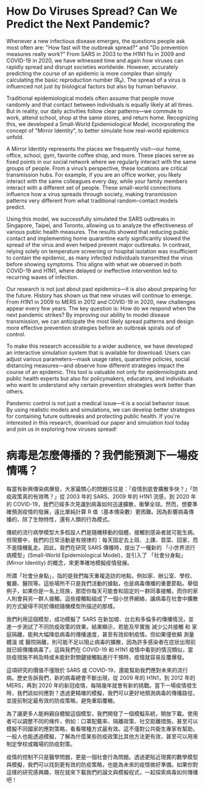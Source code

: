 # How Do Viruses Spread? Can We Predict the Next Pandemic?
Whenever a new infectious disease emerges, the questions people ask most often are: "How fast will the outbreak spread?" and "Do prevention measures really work?" From SARS in 2003 to the H1N1 flu in 2009 and COVID-19 in 2020, we have witnessed time and again how viruses can rapidly spread and disrupt societies worldwide. However, accurately predicting the course of an epidemic is more complex than simply calculating the basic reproduction number (R₀). The spread of a virus is influenced not just by biological factors but also by human behavior.

Traditional epidemiological models often assume that people move randomly and that contact between individuals is equally likely at all times. But in reality, our daily activities follow clear patterns—we commute to work, attend school, shop at the same stores, and return home. Recognizing this, we developed a Small-World Epidemiological Model, incorporating the concept of "Mirror Identity", to better simulate how real-world epidemics unfold.

A Mirror Identity represents the places we frequently visit—our home, office, school, gym, favorite coffee shop, and more. These places serve as fixed points in our social network where we regularly interact with the same groups of people. From a virus’s perspective, these locations are critical transmission hubs. For example, if you are an office worker, you likely interact with the same colleagues every day, while your family members interact with a different set of people. These small-world connections influence how a virus spreads through society, making transmission patterns very different from what traditional random-contact models predict.

Using this model, we successfully simulated the SARS outbreaks in Singapore, Taipei, and Toronto, allowing us to analyze the effectiveness of various public health measures. The results showed that reducing public contact and implementing home quarantine early significantly slowed the spread of the virus and even helped prevent major outbreaks. In contrast, relying solely on temperature screening or hospital isolation was insufficient to contain the epidemic, as many infected individuals transmitted the virus before showing symptoms. This aligns with what we observed in both COVID-19 and H1N1, where delayed or ineffective intervention led to recurring waves of infection.

Our research is not just about past epidemics—it is also about preparing for the future. History has shown us that new viruses will continue to emerge. From H1N1 in 2009 to MERS in 2012 and COVID-19 in 2020, new challenges appear every few years. The key question is: How do we respond when the next pandemic strikes? By improving our ability to model disease transmission, we can anticipate the most likely spread patterns and design more effective prevention strategies before an outbreak spirals out of control.

To make this research accessible to a wider audience, we have developed an interactive simulation system that is available for download. Users can adjust various parameters—mask usage rates, quarantine policies, social distancing measures—and observe how different strategies impact the course of an epidemic. This tool is valuable not only for epidemiologists and public health experts but also for policymakers, educators, and individuals who want to understand why certain prevention strategies work better than others.

Pandemic control is not just a medical issue—it is a social behavior issue. By using realistic models and simulations, we can develop better strategies for containing future outbreaks and protecting public health. If you're interested in this research, download our paper and simulation tool today and join us in exploring how viruses spread!

# 病毒是怎麼傳播的？我們能預測下一場疫情嗎？
每當有新興傳染病爆發，大家最關心的問題往往是：「疫情到底會擴散多快？」「防疫政策真的有效嗎？」從 2003 年的 SARS、2009 年的 H1N1 流感，到 2020 年的 COVID-19，我們已經多次見識到病毒如何迅速擴散，衝擊全球。然而，想要準確預測疫情的發展，遠比單純計算 R 值（基本傳染數）更困難。因為影響病毒傳播的，除了生物特性，還有人類的行為模式。

傳統的流行病學模型大多假設人們是隨機移動的個體，接觸到感染者就可能生病。但現實中，我們的日常活動是有規律的：每天固定去上班、上課、買菜、回家，而不是隨機亂走。因此，我們在研究 SARS 傳播時，提出了一種新的 「小世界流行病模型」(Small-World Epidemiological Model)，並引入了 「社會分身點」(Mirror Identity) 的概念，來更準確地模擬疫情發展。

所謂「社會分身點」，指的是我們每天重複造訪的地點，例如家、辦公室、學校、餐廳、醫院等。這些場所不只是我們活動的據點，也是病毒傳播的重要節點。舉個例子，如果你是一名上班族，那麼你每天可能會和固定的一群同事接觸，而你的家人則會與另一群人接觸。這些接觸點組成了一個小世界網絡，讓病毒在社會中擴散的方式變得不同於傳統隨機模型所描述的那樣。

我們利用這個模型，成功模擬了 SARS 在新加坡、台北和多倫多的傳播情況，並進一步測試了不同防疫政策的效果。結果顯示，若能及早實施 減少公共接觸 和 家庭隔離，能夠大幅降低病毒的傳播速度，甚至有效抑制疫情。但如果僅依賴 測量體溫 或 醫院隔離，則可能不足以阻止病毒的擴散，因為許多感染者在症狀出現前就已經傳播病毒了。這與我們在 COVID-19 和 H1N1 疫情中看到的情況類似，當防疫措施不夠及時或未能針對關鍵接觸點進行干預時，疫情就容易反覆爆發。

這項研究的價值不僅限於 SARS 或 COVID-19，還能幫助我們應對未來的流行病。歷史告訴我們，新的病毒總會不斷出現，從 2009 年的 H1N1，到 2012 年的 MERS，再到 2020 年的新冠疫情，每隔幾年就會有新的挑戰。當下一場疫情發生時，我們該如何應對？透過更精確的模擬，我們可以更好地預測病毒的傳播路徑，並提前制定最有效的防疫策略，避免重蹈覆轍。

為了讓更多人能夠親自體驗這個模型，我們開發了一個模擬系統，開放下載。使用者可以調整不同的條件，例如：口罩配戴率、隔離政策、社交距離措施，甚至可以模擬不同國家的應對策略，看看哪種方式最有效。這不僅對公共衛生專家有幫助，一般人也能透過模擬，了解為什麼某些防疫政策比其他方法更有效，甚至可以用來制定學校或職場的防疫對策。

疫情的控制不只是醫學問題，更是一個社會行為問題。透過更貼近現實的數學模型與模擬，我們可以找到更有效的防疫策略，也能為未來的疫情做好準備。如果你對這樣的研究感興趣，現在就來下載我們的論文與模擬程式，一起探索病毒如何傳播吧！
